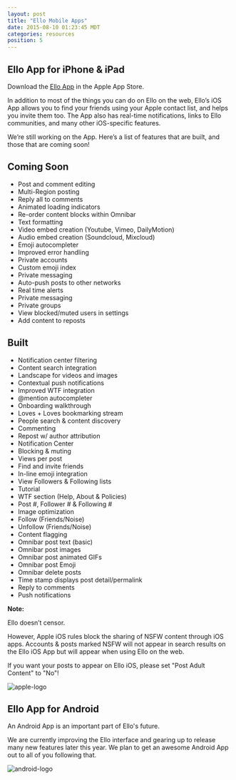 ```yaml
---
layout: post
title: "Ello Mobile Apps"
date: 2015-08-10 01:23:45 MDT
categories: resources
position: 5
---
```


## Ello App for iPhone & iPad

Download the [Ello App](http://appstore.com/ello/ello) in the Apple App Store.

In addition to most of the things you can do on Ello on the web, Ello’s iOS App allows you to find your friends using your Apple contact list, and helps you invite them too. The App also has real-time notifications, links to Ello communities, and many other iOS-specific features.

We’re still working on the App. Here’s a list of features that are built, and those that are coming soon!

## Coming Soon
* Post and comment editing
* Multi-Region posting
* Reply all to comments
* Animated loading indicators
* Re-order content blocks within Omnibar
* Text formatting
* Video embed creation (Youtube, Vimeo, DailyMotion)
* Audio embed creation (Soundcloud, Mixcloud)
* Emoji autocompleter
* Improved error handling
* Private accounts
* Custom emoji index
* Private messaging
* Auto-push posts to other networks
* Real time alerts
* Private messaging
* Private groups
* View blocked/muted users in settings
* Add content to reposts


## Built
* Notification center filtering
* Content search integration
* Landscape for videos and images
* Contextual push notifications
* Improved WTF integration
* @mention autocompleter
* Onboarding walkthrough
* Loves + Loves bookmarking stream
* People search & content discovery
* Commenting
* Repost w/ author attribution
* Notification Center
* Blocking & muting
* Views per post
* Find and invite friends
* In-line emoji integration
* View Followers & Following lists
* Tutorial
* WTF section (Help, About & Policies)
* Post #, Follower # & Following #
* Image optimization
* Follow (Friends/Noise)
* Unfollow (Friends/Noise)
* Content flagging
* Omnibar post text (basic)
* Omnibar post images
* Omnibar post animated GIFs
* Omnibar post Emoji
* Omnibar delete posts
* Time stamp displays post detail/permalink
* Reply to comments
* Push notifications

**Note:**

Ello doesn’t censor.

However, Apple iOS rules block the sharing of NSFW content through iOS apps. Accounts & posts marked NSFW will not appear in search results on the Ello iOS App but will appear when using Ello on the web. 

If you want your posts to appear on Ello iOS, please set "Post Adult Content" to "No"!

![apple-logo](http://i.imgur.com/KepPfmh.jpg)



## Ello App for Android

An Android App is an important part of Ello's future. 

We are currently improving the Ello interface and gearing up to release many new features later this year. We plan to get an awesome Android App out to all of you following that.

![android-logo](http://i.imgur.com/30IR5l8.jpg)



